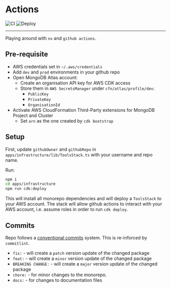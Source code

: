 # Actions

![CI](https://github.com/ashleyjtaylor/actions/actions/workflows/ci.yml/badge.svg)
![Deploy](https://github.com/ashleyjtaylor/actions/actions/workflows/deploy.yml/badge.svg)

---

Playing around with `nx` and `github actions`.

## Pre-requisite

- AWS credentials set in `~/.aws/credentials`
- Add `dev` and `prod` environments in your github repo
- Open MongoDB Atlas account:
  - Create an organisation API key for AWS CDK access
  - Store them in `AWS SecretsManager` under `cfn/atlas/profile/dev`:
    - `PublicKey`
    - `PrivateKey`
    - `OrganisationId`
- Activate AWS CloudFormation Third-Party extensions for MongoDB Project and Cluster
  - Set `arn` as the one created by `cdk bootstrap`

## Setup

First, update `githubOwner` and `githubRepo` in `apps/infrastructure/lib/ToolsStack.ts` with your username and repo name.

Run:

```bash
npm i
cd apps/infrastructure
npm run cdk:deploy
```

This will install all monorepo dependencies and will deploy a `ToolsStack` to your AWS account. The stack will allow github actions to interact with your AWS account, i.e. assume roles in order to run `cdk deploy`.

## Commits

Repo follows a [conventional commits](https://www.conventionalcommits.org/en/v1.0.0-beta.4/) system. This is re-inforced by `commitlint`.

- `fix:` - will create a `patch` version update of the changed package
- `feat:` - will create a `minor` version update of the changed package
- `BREAKING CHANGE:` - will create a `major` version update of the changed package
- `chore:` - for minor changes to the monorepo.
- `docs:` - for changes to documentation files

